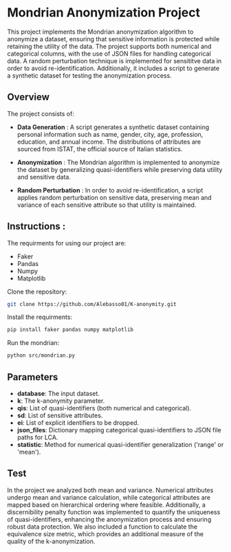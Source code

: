 # Mondrian Anonymization Project


This project implements the Mondrian anonymization algorithm to anonymize a dataset, ensuring that sensitive information is protected while retaining the utility of the data. The project supports both numerical and categorical columns, with the use of JSON files for handling categorical data. A random perturbation technique is implemented for sensititve data in order to avoid re-identification. Additionally, it includes a script to generate a synthetic dataset for testing the anonymization process. 

## Overview
The project consists of:

- **Data Generation** : 
A script generates a synthetic dataset containing personal information such as name, gender, city, age, profession, education, and annual income. The distributions of attributes are sourced from ISTAT, the official source of Italian statistics.

- **Anonymization** :
The Mondrian algorithm is implemented to anonymize the dataset by generalizing quasi-identifiers while preserving data utility and sensitive data.

- **Random Perturbation** :
In order to avoid re-identification, a script applies random perturbation on sensitive data, preserving mean and variance of each sensitive attribute so that utility is maintained.

## Instructions :

The requirments for using our project are:
- Faker
- Pandas
- Numpy
- Matplotlib

Clone the repository:

```sh
git clone https://github.com/Alebasso01/K-anonymity.git
```

Install the requirments:
```sh
pip install faker pandas numpy matplotlib
```

Run the mondrian:
```sh
python src/mondrian.py
```





  

## Parameters

- **database**: The input dataset.
- **k**: The k-anonymity parameter.
- **qis**: List of quasi-identifiers (both numerical and categorical).
- **sd**: List of sensitive attributes.
- **ei**: List of explicit identifiers to be dropped.
- **json_files**: Dictionary mapping categorical quasi-identifiers to JSON file paths for LCA.
- **statistic**: Method for numerical quasi-identifier generalization ('range' or 'mean').

## Test

In the project we analyzed both mean and variance. Numerical attributes undergo mean and variance calculation, while categorical attributes are mapped based on hierarchical ordering where feasible. Additionally, a discernibility penalty function was implemented to quantify the uniqueness of quasi-identifiers, enhancing the anonymization process and ensuring robust data protection. We also included a function to calculate the equivalence size metric, which provides an additional measure of the quality of the k-anonymization. 

